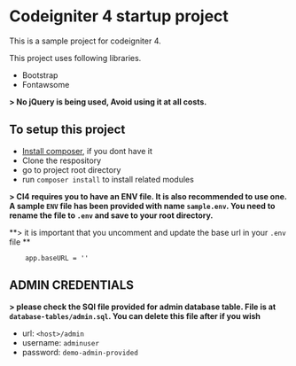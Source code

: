 # Codeigniter 4 startup project
This is a sample project for codeigniter 4. 

This project uses following libraries.  
- Bootstrap
- Fontawsome 

**> No jQuery is being used, Avoid using it at all costs.**

## To setup this project
- [Install composer](https://getcomposer.org/download/), if you dont have it
- Clone the respository
- go to project root directory
- run `composer install` to install related modules

**> CI4 requires you to have an ENV file. It is also recommended to use one. A sample `ENV` file has been provided with name `sample.env`.
You need to rename the file to <code>.env</code> and save to your root directory.**

**> it is important that you uncomment and update the base url in your `.env` file **
```
    app.baseURL = ''
```
## ADMIN CREDENTIALS
**> please check the SQl file provided for admin database table. File is at `database-tables/admin.sql`. You can delete this file after if you wish**
- url: `<host>/admin`
- username: `adminuser`
- password: `demo-admin-provided`